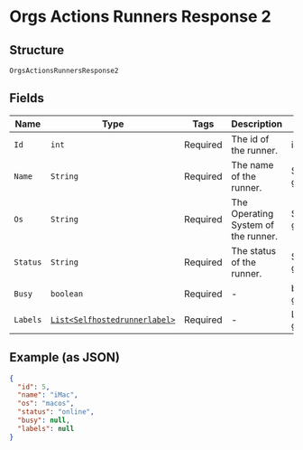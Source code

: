 
# Orgs Actions Runners Response 2

## Structure

`OrgsActionsRunnersResponse2`

## Fields

| Name | Type | Tags | Description | Getter | Setter |
|  --- | --- | --- | --- | --- | --- |
| `Id` | `int` | Required | The id of the runner. | int getId() | setId(int id) |
| `Name` | `String` | Required | The name of the runner. | String getName() | setName(String name) |
| `Os` | `String` | Required | The Operating System of the runner. | String getOs() | setOs(String os) |
| `Status` | `String` | Required | The status of the runner. | String getStatus() | setStatus(String status) |
| `Busy` | `boolean` | Required | - | boolean getBusy() | setBusy(boolean busy) |
| `Labels` | [`List<Selfhostedrunnerlabel>`](../../doc/models/selfhostedrunnerlabel.md) | Required | - | List<Selfhostedrunnerlabel> getLabels() | setLabels(List<Selfhostedrunnerlabel> labels) |

## Example (as JSON)

```json
{
  "id": 5,
  "name": "iMac",
  "os": "macos",
  "status": "online",
  "busy": null,
  "labels": null
}
```

